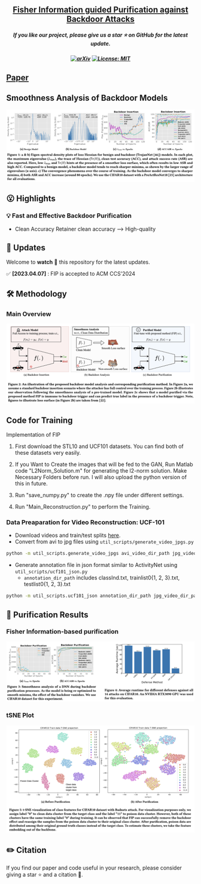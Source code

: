 
<h2 align="center"> <a href="https://github.com/nazmul-karim170/FIP-Fisher-Backdoor-Removal">Fisher Information guided Purification against Backdoor Attacks</a></h2>
<h5 align="center"> If you like our project, please give us a star ⭐ on GitHub for the latest update.  </h2>

<h5 align="center">

[![arXiv](https://img.shields.io/badge/Arxiv-2312.09313-b31b1b.svg?logo=arXiv)](https://arxiv.org/pdf/2107.01330.pdf)
[![License: MIT](https://img.shields.io/badge/License-MIT-yellow.svg)](https://github.com/nazmul-karim170/FIP-Fisher-Backdoor-Removal/blob/main/LICENSE) 


</h5>

## [Paper](https://arxiv.org/pdf/2107.01330.pdf) 

## Smoothness Analysis of Backdoor Models
<img src="assets/fip_analysis.png"/>

## 😮 Highlights


### 💡 Fast and Effective Backdoor Purification 
- Clean Accuracy Retainer clean accuracy --> High-quality



## 🚩 **Updates**

Welcome to **watch** 👀 this repository for the latest updates.

✅ **[2023.04.07]** : FIP is accepted to ACM CCS'2024



## 🛠️ Methodology

### Main Overview

<img src="assets/fip_summary.png"/>

## Code for Training
Implementation of FIP 

1. First download the STL10 and UCF101 datasets. You can find both of these datasets very easily. 
			 
3. If you Want to Create the images that will be fed to the GAN, Run Matlab code "L2Norm_Solution.m" for generating the l2-norm solution. Make Necessary Folders before run. I will also upload the python version of this in future.  		
		
4. Run "save_numpy.py" to create the .npy file under different settings. 

5. Run "Main_Reconstruction.py" to perform the Training.


### Data Preaparation for Video Reconstruction: UCF-101

* Download videos and train/test splits [here](http://crcv.ucf.edu/data/UCF101.php).
* Convert from avi to jpg files using ```util_scripts/generate_video_jpgs.py```

```bash
python -m util_scripts.generate_video_jpgs avi_video_dir_path jpg_video_dir_path ucf101
```

* Generate annotation file in json format similar to ActivityNet using ```util_scripts/ucf101_json.py```
  * ```annotation_dir_path``` includes classInd.txt, trainlist0{1, 2, 3}.txt, testlist0{1, 2, 3}.txt

```bash
python -m util_scripts.ucf101_json annotation_dir_path jpg_video_dir_path dst_json_path
```

## 🚀 Purification Results

### Fisher Information-based purification

<img src="assets/fip_purification_and_runtime.png"/>

### tSNE Plot

<img src="assets/fip_tsne_plot.png"/>

## ✏️ Citation
If you find our paper and code useful in your research, please consider giving a star :star: and a citation :pencil:.

```BibTeX
```
<!---->









	

